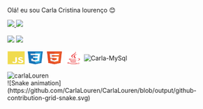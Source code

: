 Olá! eu sou Carla Cristina lourenço 😊

<a href="https://github.com/CarlaLouren">
  <img height="180em" src="https://github-readme-stats.vercel.app/api?username=Carlacristina&show_icons=true&theme=dracula&include_all_commits=true&count_private=true"/>
  <img height="180em" src="https://github-readme-stats.vercel.app/api/top-langs/?username=CarlaLouren&layout=compact&langs_count=7&theme=dracula"/>
</div>
<!--

- 👩‍💻 Atualmente estudante-análises e desenvolvimento de sistemas.
Javascript/nodejs/html/css
- 🌱 Em busca de uma vaga no mundo tech para poder aplicar minhas habilidades e conhecimento.
- 🏋️‍♂️Amo treinar.
-->
<!-- Parte das redes sociais--> 
<div>
 <br>
<a href = "carlacristinalourenco82@gmail.com" target="_blank"><img src = "https://img.shields.io/badge/Gmail-D14836?style=for-the-badge&logo=gmail&logoColor=white"></a>
<a href = "https://www.linkedin.com/in/carla-cristina86409b231/" target="_blank"><img src = "https://img.shields.io/badge/LinkedIn-0077B5?style=for-the-badge&logo=linkedin&logoColor=white"></a>


<!-- <a href = "" target = "newblank" ><img src = "https://img.shields.io/badge/Gmail-D14836?style=for-the-badge&logo=gmail&logoColor=white"></a> -->
  
  </div> 
<!-- Parte dos icones de ferramentas que sei usar --> 
<div style = "display: inline_block"><br>
<img align = "center" alt="Carla-JS" height = "30" width = "40" src = "https://raw.githubusercontent.com/devicons/devicon/master/icons/javascript/javascript-plain.svg"> 
<img align = "center" alt="Carla-CSS" height = "30" width = "40" src = "https://raw.githubusercontent.com/devicons/devicon/master/icons/css3/css3-original.svg">
<img align = "center" alt="Carla-HTML" height = "30" width = "40" src = "https://raw.githubusercontent.com/devicons/devicon/master/icons/html5/html5-original.svg">
<img align = "center" alt="Carla-Java" height = "30" width = "40" src = "https://raw.githubusercontent.com/devicons/devicon/master/icons/java/java-plain.svg">
<img align = "center" alt="Carla-MySql" height = "30" width = "40" src = "https://img.shields.io/badge/MySQL-005C84?style=for-the-badge&logo=mysql&logoColor=white">

</div <br>
<div>
 <br>
 <img src="https://komarev.com/ghpvc/?username=CarlaLourenço&color=green" alt="carlaLouren" /> 
</div>
  ![Snake animation](https://github.com/CarlaLouren/CarlaLouren/blob/output/github-contribution-grid-snake.svg)
